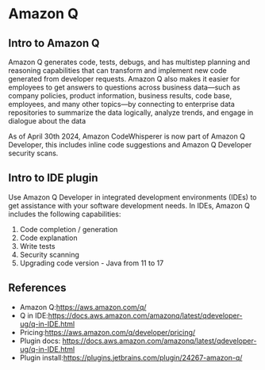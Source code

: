 # Amazon Q

## Intro to Amazon Q
Amazon Q generates code, tests, debugs, and has multistep planning and reasoning capabilities that can transform and implement new code generated from developer requests. Amazon Q also makes it easier for employees to get answers to questions across business data—such as company policies, product information, business results, code base, employees, and many other topics—by connecting to enterprise data repositories to summarize the data logically, analyze trends, and engage in dialogue about the data

As of April 30th 2024, Amazon CodeWhisperer is now part of Amazon Q Developer, this includes inline code suggestions and Amazon Q Developer security scans.

## Intro to IDE plugin
Use Amazon Q Developer in integrated development environments (IDEs) to get assistance with your software development needs. In IDEs, Amazon Q includes the following capabilities:

1. Code completion / generation
2. Code explanation
3. Write tests
4. Security scanning
5. Upgrading code version - Java from 11 to 17



## References
- Amazon Q:https://aws.amazon.com/q/
- Q in IDE:https://docs.aws.amazon.com/amazonq/latest/qdeveloper-ug/q-in-IDE.html
- Pricing:https://aws.amazon.com/q/developer/pricing/  
- Plugin docs: https://docs.aws.amazon.com/amazonq/latest/qdeveloper-ug/q-in-IDE.html
- Plugin install:https://plugins.jetbrains.com/plugin/24267-amazon-q/  

